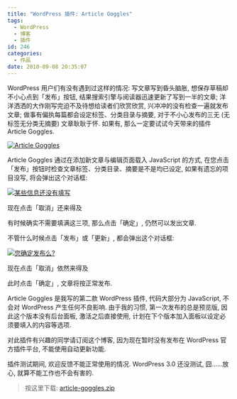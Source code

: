 ```yaml
---
title: "WordPress 插件: Article Goggles"
tags:
  - WordPress
  - 博客
  - 插件
id: 246
categories:
  - 作品
date: 2010-09-08 20:35:07
---
```


WordPress 用户们有没有遇到过这样的情况: 写文章写到昏头脑胀, 想保存草稿却不小心点到「发布」按钮, 结果搜索引擎与阅读器迅速更新了写到一半的文章; 洋洋洒洒的大作刚写完迫不及待想给读者们欣赏欣赏, 兴冲冲的没有检查一遍就发布文章; 做事有偏执每篇都会设定标签、分类目录与摘要, 对于不小心发布的三无 (无标签无分类无摘要) 文章耿耿于怀. 如果有, 那么一定要试试今天带来的插件 Article Goggles.

[![Article Goggles](//img.beamnote.com/2010/article-goggles.png)](//img.beamnote.com/2010/article-goggles.png)<!-- more -->

Article Goggles 通过在添加新文章与编辑页面载入 JavaScript 的方式, 在您点击「发布」按钮时检查文章标签、分类目录、摘要是不是均已设定, 如果有遗忘的项目没写, 将会弹出这个对话框:

[![某些信息还没有填写](//img.beamnote.com/2010/some-information-has-not-yet-filled.png)](//img.beamnote.com/2010/some-information-has-not-yet-filled.png)

现在点击「取消」还来得及

有时候确实不需要填满这三项, 那么点击「确定」, 仍然可以发出文章.

不管什么时候点击「发布」或「更新」, 都会弹出这个对话框:

[![您确定发布么?](//img.beamnote.com/2010/are-you-sure.png)](//img.beamnote.com/2010/are-you-sure.png)

现在点击「取消」依然来得及

此时点击「确定」, 文章将按正常发布.

Article Goggles 是我写的第二款 WordPress 插件, 代码大部分为 JavaScript, 不会对 WordPress 产生任何不良影响. 由于我的习惯, 第一次发布的总是预览版, 因此这个版本没有后台面板, 激活之后直接使用, 计划在下个版本加入面板以设定必须要填入的内容等选项.

对此插件有兴趣的同学请订阅这个博客, 因为现在暂时没有发布在 WordPress 官方插件平台, 不能使用自动更新功能.

插件测试期间, 欢迎反馈不能正常使用的情况. WordPress 3.0 还没测试, 囧……放心, 就算不能工作也不会有害的.

> 按这里下载: [article-goggles.zip](/wp-content/uploads/2010/09/article-goggles.zip)
